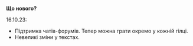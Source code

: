 <b>Що нового?</b>

16.10.23:
- Підтримка чатів-форумів. Тепер можна грати окремо у кожній гілці.
- Невеликі зміни у текстах.
